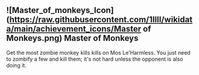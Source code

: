 ## ![Master_of_monkeys_Icon](https://raw.githubusercontent.com/1IlIl/wikidata/main/achievement_icons/Master of Monkeys.png) Master of Monkeys


Get the most zombie monkey kills kills on Mos Le'Harmless. You just need to zombify a few and kill them; it's not hard unless the opponent is also doing it.
